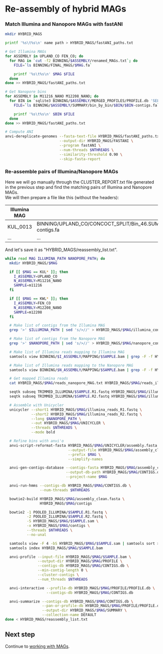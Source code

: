# Re-assembly of hybrid MAGs 

### Match Illumina and Nanopore MAGs with fastANI

```bash
mkdir HYBRID_MAGS

printf '%s\t%s\n' name path > HYBRID_MAGS/fastANI_paths.txt

# Get Illumina MAGs
for ASSEMBLY in UPLAND_CO FEN_CO; do
  for MAG in `cut -f2 BINNING/$ASSEMBLY/renamed_MAGs.txt`; do
    FILE=`ls BINNING/FINAL_MAGS/$MAG.fa`

    printf '%s\t%s\n' $MAG $FILE
  done
done >> HYBRID_MAGS/fastANI_paths.txt

# Get Nanopore bins
for ASSEMBLY in M11216_NANO M12208_NANO; do
  for BIN in `sqlite3 BINNING/$ASSEMBLY/MERGED_PROFILES/PROFILE.db 'SELECT bin_name FROM collections_bins_info WHERE collection_name LIKE "FINAL"' | sort`; do
    FILE=`ls BINNING/$ASSEMBLY/SUMMARY/bin_by_bin/$BIN/$BIN-contigs.fa`

    printf '%s\t%s\n' $BIN $FILE
  done
done >> HYBRID_MAGS/fastANI_paths.txt

# Compute ANI
anvi-dereplicate-genomes --fasta-text-file HYBRID_MAGS/fastANI_paths.txt \
                         --output-dir HYBRID_MAGS/FASTANI \
                         --program fastANI \
                         --num-threads $NTHREADS \
                         --similarity-threshold 0.90 \
                         --skip-fasta-report
```

### Re-assemble pairs of Illumina/Nanopore MAGs

Here we will go manually through the CLUSTER_REPORT.txt file generated in the previous step and find the matching pairs of Illumina and Nanopore MAGs.  
We will then prepare a file like this (without the headers):

Illumina MAG | Illumina path                                                                                                              | Nanopore path                                                                                 |
------------ | -------------------------------------------------------------------------------------------------------------------------- | --------------------------------------------------------------------------------------------- |
KUL_0013     | BINNING/UPLAND_CO/CONCOCT_SPLIT/Bin_46.SUMMARY/bin_by_bin/UPLAND_CO_Bin_46_MAG_00002/UPLAND_CO_Bin_46_MAG_00002-contigs.fa | BINNING/M11216_NANO/SUMMARY/bin_by_bin/M11216_NANO_MAG_00005/M11216_NANO_MAG_00005-contigs.fa |
...          | ...                                                                                                                        | ...                                                                                           |

And let's save it as "HYBRID_MAGS/reassembly_list.txt".

```bash
while read MAG ILLUMINA_PATH NANOPORE_PATH; do
  mkdir HYBRID_MAGS/$MAG

  if [[ $MAG == KUL* ]]; then
    I_ASSEMBLY=UPLAND_CO
    N_ASSEMBLY=M11216_NANO
    SAMPLE=m11216
  fi

  if [[ $MAG == KWL* ]]; then    
    I_ASSEMBLY=FEN_CO
    N_ASSEMBLY=M12208_NANO
    SAMPLE=m12208
  fi

  # Make list of contigs from the Illumina MAG
  grep '>' $ILLUMINA_PATH | sed 's/>//' > HYBRID_MAGS/$MAG/illumina_contigs.txt

  # Make list of contigs from the Nanopore MAG
  grep '>' $NANOPORE_PATH | sed 's/>//' > HYBRID_MAGS/$MAG/nanopore_contigs.txt

  # Make list of Illumina reads mapping to Illumina MAG
  samtools view BINNING/$I_ASSEMBLY/MAPPING/$SAMPLE.bam | grep -F -f HYBRID_MAGS/$MAG/illumina_contigs.txt | cut -f 1 > HYBRID_MAGS/$MAG/reads_illumina_MAG.txt

  # Make list of Illumina reads mapping to the Nanopore MAG
  samtools view BINNING/$N_ASSEMBLY/MAPPING/$SAMPLE.bam | grep -F -f HYBRID_MAGS/$MAG/nanopore_contigs.txt | cut -f 1 > HYBRID_MAGS/$MAG/reads_nanopore_MAG.txt

  # Get mapped Illumina reads
  cat HYBRID_MAGS/$MAG/reads_nanopore_MAG.txt HYBRID_MAGS/$MAG/reads_illumina_MAG.txt | sort | uniq > HYBRID_MAGS/$MAG/illumina_reads.txt

  seqtk subseq TRIMMED_ILLUMINA/$SAMPLE.R1.fastq HYBRID_MAGS/$MAG/illumina_reads.txt > HYBRID_MAGS/$MAG/illumina_reads_R1.fastq
  seqtk subseq TRIMMED_ILLUMINA/$SAMPLE.R2.fastq HYBRID_MAGS/$MAG/illumina_reads.txt > HYBRID_MAGS/$MAG/illumina_reads_R2.fastq

  # Assemble with Unicycler
  unicycler --short1 HYBRID_MAGS/$MAG/illumina_reads_R1.fastq \
            --short2 HYBRID_MAGS/$MAG/illumina_reads_R2.fastq \
            --long $NANOPORE_PATH \
            --out HYBRID_MAGS/$MAG/UNICYCLER \
            --threads $NTHREADS \
            --mode bold

  # Refine bins with anvi'o
  anvi-script-reformat-fasta HYBRID_MAGS/$MAG/UNICYCLER/assembly.fasta \
                             --output-file HYBRID_MAGS/$MAG/assembly_clean.fasta \
                             --prefix $MAG \
                             --simplify-names

  anvi-gen-contigs-database --contigs-fasta HYBRID_MAGS/$MAG/assembly_clean.fasta \
                            --output-db-path HYBRID_MAGS/$MAG/CONTIGS.db \
                            --project-name $MAG

  anvi-run-hmms --contigs-db HYBRID_MAGS/$MAG/CONTIGS.db \
                --num-threads $NTHREADS

  bowtie2-build HYBRID_MAGS/$MAG/assembly_clean.fasta \
                HYBRID_MAGS/$MAG/contigs

  bowtie2 -1 POOLED_ILLUMINA/$SAMPLE.R1.fastq \
          -2 POOLED_ILLUMINA/$SAMPLE.R2.fastq \
          -S HYBRID_MAGS/$MAG/$SAMPLE.sam \
          -x HYBRID_MAGS/$MAG/contigs \
          --threads $NTHREADS \
          --no-unal

  samtools view -F 4 -bS HYBRID_MAGS/$MAG/$SAMPLE.sam | samtools sort > HYBRID_MAGS/$MAG/$SAMPLE.bam
  samtools index HYBRID_MAGS/$MAG/$SAMPLE.bam

  anvi-profile --input-file HYBRID_MAGS/$MAG/$SAMPLE.bam \
               --output-dir HYBRID_MAGS/$MAG/PROFILE \
               --contigs-db HYBRID_MAGS/$MAG/CONTIGS.db \
               --min-contig-length 0 \
               --cluster-contigs \
               --num_threads $NTHREADS

  anvi-interactive --profile-db HYBRID_MAGS/$MAG/PROFILE/PROFILE.db \
                   --contigs-db HYBRID_MAGS/$MAG/CONTIGS.db

  anvi-summarize --contigs-db HYBRID_MAGS/$MAG/CONTIGS.db \
                 --pan-or-profile-db HYBRID_MAGS/$MAG/PROFILE/PROFILE.db \
                 --output-dir HYBRID_MAGS/$MAG/SUMMARY \
                 --collection-name DEFAULT
done < HYBRID_MAGS/reassembly_list.txt
```

## Next step

Continue to [working with MAGs](https://github.com/ArcticMicrobialEcology/Kilpisjarvi-MAGs/blob/master/06-working-with-MAGs.md).
